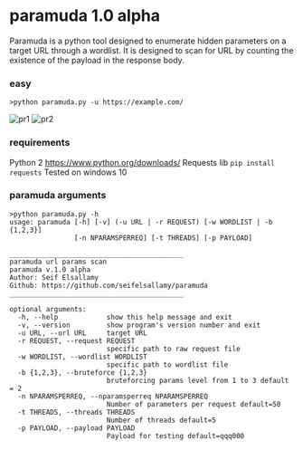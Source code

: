 # paramuda 1.0 alpha
Paramuda is a python tool designed to enumerate hidden parameters on a target URL through a wordlist. It is designed to scan for URL by counting the existence of the payload in the response body. 

### easy
```
>python paramuda.py -u https://example.com/
```
![pr1](https://user-images.githubusercontent.com/11223632/68149146-01881580-ff46-11e9-87e4-9e96fb79c704.png)
![pr2](https://user-images.githubusercontent.com/11223632/68148717-334cac80-ff45-11e9-9c5f-8b2bebbcbb7b.png)

### requirements
Python 2 https://www.python.org/downloads/
Requests lib ```pip install requests```
Tested on windows 10 

### paramuda arguments 
```
>python paramuda.py -h
usage: paramuda [-h] [-v] (-u URL | -r REQUEST) [-w WORDLIST | -b {1,2,3}]
                [-n NPARAMSPERREQ] [-t THREADS] [-p PAYLOAD]

___________________________________________
paramuda url params scan
paramuda v.1.0 alpha
Author: Seif Elsallamy
Github: https://github.com/seifelsallamy/paramuda
___________________________________________

optional arguments:
  -h, --help            show this help message and exit
  -v, --version         show program's version number and exit
  -u URL, --url URL     target URL
  -r REQUEST, --request REQUEST
                        specific path to raw request file
  -w WORDLIST, --wordlist WORDLIST
                        specific path to wordlist file
  -b {1,2,3}, --bruteforce {1,2,3}
                        bruteforcing params level from 1 to 3 default = 2
  -n NPARAMSPERREQ, --nparamsperreq NPARAMSPERREQ
                        Number of parameters per request default=50
  -t THREADS, --threads THREADS
                        Number of threads default=5
  -p PAYLOAD, --payload PAYLOAD
                        Payload for testing default=qqq000

```
